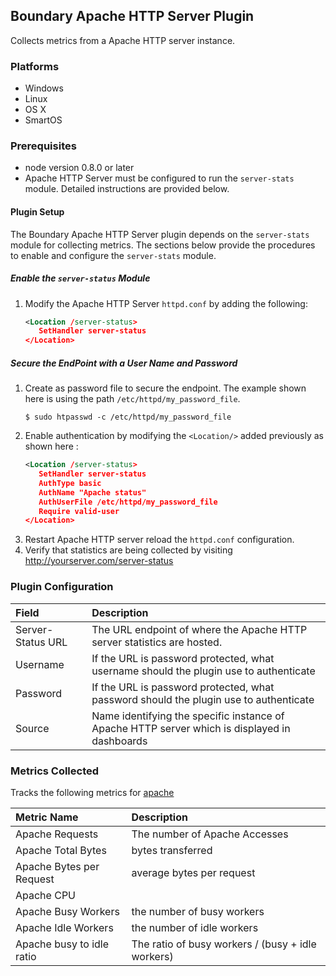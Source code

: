 Boundary Apache HTTP Server Plugin
----------------------------------
Collects metrics from a Apache HTTP server instance.

### Platforms
- Windows
- Linux
- OS X
- SmartOS

### Prerequisites
- node version 0.8.0 or later
- Apache HTTP Server must be configured to run the `server-stats` module. Detailed instructions are provided below.

#### Plugin Setup
The Boundary Apache HTTP Server plugin depends on the `server-stats` module for collecting metrics. The sections below provide the procedures to enable and configure the `server-stats` module.

##### Enable the `server-status` Module

1. Modify the Apache HTTP Server `httpd.conf` by adding the following:
     ```xml
     <Location /server-status>
		SetHandler server-status
	 </Location>
     ```

##### Secure the EndPoint with a User Name and Password
1. Create as password file to secure the endpoint. The example shown here is using the path `/etc/httpd/my_password_file`.
     ```
     $ sudo htpasswd -c /etc/httpd/my_password_file
     ```
2. Enable authentication by modifying the `<Location/>` added previously as shown here :
     ```xml
	<Location /server-status>
		SetHandler server-status
		AuthType basic
		AuthName "Apache status"
		AuthUserFile /etc/httpd/my_password_file
		Require valid-user
	</Location>
    ```
3. Restart Apache HTTP server reload the `httpd.conf` configuration.
4. Verify that statistics are being collected by visiting http://yourserver.com/server-status

### Plugin Configuration

|Field                                    |Description                                    |
|:----------------------------------------------|:--------------------------------------------|
|Server-Status URL| The URL endpoint of where the Apache HTTP server statistics are hosted.|
|Username |If the URL is password protected, what username should the plugin use to authenticate|
|Password|If the URL is password protected, what password should the plugin use to authenticate|
|Source | Name identifying the specific instance of Apache HTTP server which is displayed in dashboards|


### Metrics Collected
Tracks the following metrics for [apache](http://httpd.apache.org/)

|Metric Name              |Description                                      |
|:------------------------|:------------------------------------------------|
|Apache Requests          |The number of Apache Accesses                    |
|Apache Total Bytes       |bytes transferred                                |
|Apache Bytes per Request |average bytes per request                        |
|Apache CPU               |                                                 |
|Apache Busy Workers      |the number of busy workers                       |
|Apache Idle Workers      |the number of idle workers                       |
|Apache busy to idle ratio|The ratio of busy workers / (busy + idle workers)|

